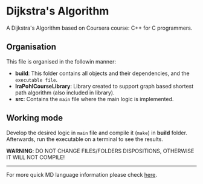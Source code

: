 # Dijkstra's Algorithm

A Dijkstra's Algorithm based on Coursera course: C++ for C programmers.

## Organisation

This file is organised in the followin manner:

* **build**: This folder contains all objects and their dependencies, and the `executable file`.
* **IraPohlCourseLibrary**: Library created to support graph based shortest path algorithm (also included in library).
* **src**: Contains the `main` file where the main logic is implemented.

## Working mode
Develop the desired logic in `main` file and compile it (`make`) in **build** folder. Afterwards, run the executable on a terminal to see the results.

**WARNING**: DO NOT CHANGE FILES/FOLDERS DISPOSITIONS, OTHERWISE IT WILL NOT COMPILE!

---
For more quick MD language information please check [here](https://github.com//adam-p/markdown-here/wiki/Markdown-Cheatsheet "Markdown Cheatsheet").